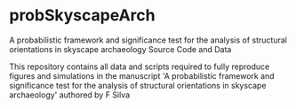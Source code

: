 # probSkyscapeArch
A probabilistic framework and significance test for the analysis of structural orientations in skyscape archaeology
Source Code and Data

This repository contains all data and scripts required to fully reproduce figures and simulations in the manuscript 'A probabilistic framework and significance test for the analysis of structural orientations in skyscape archaeology' authored by F Silva
